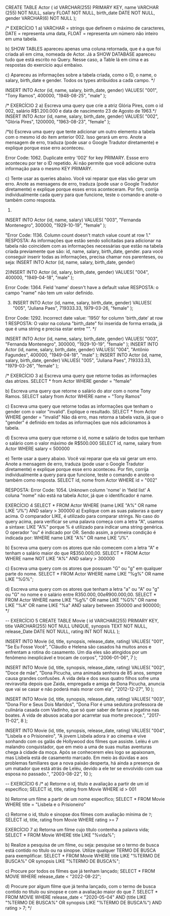 CREATE TABLE Actor (
    id VARCHAR(255) PRIMARY KEY,
    name VARCHAR (255) NOT NULL,
    salary FLOAT NOT NULL,
    birth_date DATE NOT NULL,
    gender VARCHAR(6) NOT NULL
);

/* 
EXERCÍCIO 1 
a) VARCHAR = strings que definem o máximo de caracteres,
DATE = representa uma data,
FLOAT = representa um número não inteiro em uma tabela.

b) SHOW TABLES apareceu apenas uma coluna retornada, que é a que foi criada ali em cima, nomeada de Actor.
Já a SHOW DATABASE apareceu tudo que está escrito no Query. Nesse caso, a Table lá em cima e as respostas do exercício
aqui embaixo.

c) Apareceu as informações sobre a tabela criada, como o ID, o name, o salary, birth_date e gender. Todos os types 
atribuídos a cada campo.
*/

INSERT INTO Actor (id, name, salary, birth_date, gender)
VALUES(
  "001", 
  "Tony Ramos",
  400000,
  "1948-08-25", 
  "male"
);

/* EXERCÍCIO 2
a) Escreva uma query que crie a atriz Glória Pires, com o id 002, salário R$1.200.000 e data de nascimento 23 de Agosto de 1963.*/
INSERT INTO Actor (id, name, salary, birth_date, gender)
VALUES(
  "002", 
  "Glória Pires",
  1200000,
  "1963-08-23", 
  "female"
);

/*b) Escreva uma query que tente adicionar um outro elemento a tabela com o mesmo id do item anterior 002. Isso gerará um erro. 
Anote a mensagem de erro, traduza (pode usar o Google Tradutor diretamente) e explique porque esse erro aconteceu.

Error Code: 1062. Duplicate entry '002' for key PRIMARY.
Essse erro aconteceu por ter o ID repetido. Ai não permite que você adicione outra informação para o mesmo KEY PRIMARY.

c) Tente usar as queries abaixo. Você vai reparar que elas vão gerar um erro. Anote as mensagens de erro, traduza (pode usar o Google Tradutor 
diretamente) e explique porque esses erros aconteceram. Por fim, corrija individualmente cada query para que funcione, teste o comando e anote-o 
também como resposta.

1)
INSERT INTO Actor (id, name, salary)
VALUES(
  "003", 
  "Fernanda Montenegro",
  300000,
  "1929-10-19", 
  "female"
);

"Error Code: 1136. Column count doesn't match value count at row 1."
RESPOSTA: As informações que estão sendo solicitadas para adicionar na tabela não coincidem com as informações necessárias que estão na tabela criada 
previamente que são: id, name, salary, birth_date, gender. para você conseguir inserir todas as informações, precisa chamar nos parenteses, ou seja: 
INSERT INTO Actor (id, name, salary, birth_date, gender)

2)INSERT INTO Actor (id, salary, birth_date, gender)
VALUES(
  "004",
  400000,
  "1949-04-18", 
  "male"
);

Error Code: 1364. Field 'name' doesn't have a default value
RESPOSTA: o campo "name" não tem um valor definido.

3) INSERT INTO Actor (id, name, salary, birth_date, gender)
VALUES(
  "005", 
  "Juliana Paes",
  719333.33,
  1979-03-26, 
  "female"
);

Error Code: 1292. Incorrect date value: '1950' for column 'birth_date' at row 1
RESPOSTA: O valor na coluna "birth_date" foi inserida de forma errada, já que é uma string e precisa estar entre "".
 */
 
 INSERT INTO Actor (id, name, salary, birth_date, gender)
VALUES(
  "003", 
  "Fernanda Montenegro",
  300000,
  "1929-10-19", 
  "female"
);
INSERT INTO Actor (id, name, salary, birth_date, gender)
VALUES(
  "004", 
  "Antônio Fagundes",
  400000,
  "1949-04-18", 
  "male"
);
INSERT INTO Actor (id, name, salary, birth_date, gender)
VALUES(
  "005", 
  "Juliana Paes",
  719333.33,
  "1979-03-26", 
  "female"
);

/* EXERCÍCIO 3
a) Escreva uma query que retorne todas as informações das atrizes.
SELECT * from Actor WHERE gender = "female"

b) Escreva uma query que retorne o salário do ator com o nome Tony Ramos.
SELECT salary from Actor WHERE name = "Tony Ramos"

c) Escreva uma query que retorne todas as informações que tenham o gender com o valor "invalid". Explique o resultado.
SELECT * from Actor WHERE gender = "invalid"
Não dá erro, mas retorna a tabela vazia, já que o "gender" é definido em todas as informações que nós adicionamos à tabela.

d) Escreva uma query que retorne o id, nome e salário de todos que tenham o salário com o valor máximo de R$500.000
SELECT id, name, salary from Actor WHERE salary < 500000

e) Tente usar a query abaixo. Você vai reparar que ela vai gerar um erro. Anote a mensagem de erro, traduza (pode usar o Google Tradutor diretamente) e
explique porque esse erro aconteceu. Por fim, corrija individualmente a query para que funcione, teste o comando e anote-o também como resposta.
SELECT id, nome from Actor WHERE id = "002"

RESPOSTA: Error Code: 1054. Unknown column 'nome' in 'field list'
A coluna "nome" não está na tabela Actor, já que o identificador é name.

EXERCÍCIO 4
SELECT * FROM Actor
WHERE (name LIKE "A%" OR name LIKE "J%") AND salary > 300000
a) Explique com as suas palavras a query acima.
O comparador LIKE, é utilizado para comparar strings. No caso do query acima, para verificar se uma palavra começa com a letra "A", usamos a
sintaxe: LIKE "A%" porque % é utilizado para indicar uma string genérica. O operador "ou" é indicado por OR. Sendo assim, a primeira condição é 
indicada por: WHERE name LIKE "A%" OR name LIKE "J%". 

b) Escreva uma query com os atores que não comecem com a letra "A" e tenham o salário maior do que R$350.000,00.
SELECT * FROM Actor
WHERE name NOT LIKE "A%" AND salary > 300000

c) Escreva uma query com os atores que possuam "G" ou "g" em qualquer parte do nome. 
SELECT * FROM Actor
WHERE name LIKE "%g%" OR name LIKE "%G%";

d) Escreva uma query com os atores que tenham a letra "a" ou "A" ou "g" ou "G" no nome e o salário entre R$350.000,00 e R$900.000,00.
SELECT * FROM Actor
WHERE name LIKE "%g%" OR name LIKE "%G%" OR name LIKE "%A" OR name LIKE "%a" AND salary between 350000 and 900000;
*/

-- EXERCÍCIO 5
CREATE TABLE Movie (
		id VARCHAR(255) PRIMARY KEY,
    title VARCHAR(255) NOT NULL UNIQUE,
    synopsis TEXT NOT NULL,
    release_Date DATE NOT NULL,
    rating INT NOT NULL
    );
    
INSERT INTO Movie (id, title, synopsis, release_date, rating) 
VALUES(
	"001",
    "Se Eu Fosse Você",
    "Cláudio e Helena são casados há muitos anos e enfrentam a rotina do casamento. Um dia eles são atingidos por um fenômeno inexplicável e trocam de corpos",
    "2006-01-06",
    7
);

INSERT INTO Movie (id, title, synopsis, release_date, rating) 
VALUES(
	"002",
    "Doce de mãe",
    "Dona Picucha, uma animada senhora de 85 anos, sempre causa grandes confusões. A vida dela e dos seus quatro filhos sofre uma reviravolta depois que 
    Zaida, empregada e amiga de Dona Picucha, anuncia que vai se casar e não poderá mais morar com ela",
    "2012-12-27",
    10
);

INSERT INTO Movie (id, title, synopsis, release_date, rating) 
VALUES(
	"003",
    "Dona Flor e Seus Dois Maridos",
    "Dona Flor é uma sedutora professora de culinária casada com Vadinho, que só quer saber de farras e jogatina nas boates. 
    A vida de abusos acaba por acarretar sua morte precoce.",
    "2017-11-02",
    8
    );
   
   INSERT INTO Movie (id, title, synopsis, release_date, rating) 
VALUES(
	"004",
    "Lisbela e o Prisioneiro",
    "A jovem Lisbela adora ir ao cinema e vive sonhando com os galãs de Hollywood dos filmes que assiste. Leléu é um malandro conquistador, que em meio a 
    uma de suas muitas aventuras chega à cidade da moça. Após se conhecerem eles logo se apaixonam, mas Lisbela está de casamento marcado. Em meio às 
    dúvidas e aos problemas familiares que a nova paixão desperta, há ainda a presença de um matador que está atrás de Leléu, devido a ele ter se 
    envolvido com sua esposa no passado.",
    "2003-08-22",
   10
    );
    
-- EXERCÍCIO 6
    /*
a) Retorne o id, título e avaliação a partir de um id específico;
SELECT id, title, rating from Movie WHERE id > 001

b) Retorne um filme a partir de um nome específico;
SELECT * FROM Movie WHERE title = "Lisbela e o Prisioneiro"

c) Retorne o id, título e sinopse dos filmes com avaliação mínima de `7`;
SELECT id, title, rating from Movie WHERE rating >= 7

EXERCÍCIO 7
a) Retorna um filme cujo título contenha a palavra vida;
   SELECT * FROM Movie
WHERE title LIKE "%vida%";

b) Realize a pesquisa de um filme, ou seja: pesquise se o termo de busca está contido no título ou na sinopse. Utilize qualquer TERMO DE BUSCA 
para exemplificar.
SELECT * FROM Movie
WHERE title LIKE "%TERMO DE BUSCA%" OR
      synopsis LIKE "%TERMO DE BUSCA%";

c) Procure por todos os filmes que já tenham lançado;
SELECT * FROM MOVIE
WHERE release_date < "2022-08-22";

d) Procure por algum filme que já tenha lançado, com o termo de busca contido no título ou sinopse e com a avaliação maior do que 7. 
SELECT * FROM MOVIE
WHERE release_date < "2020-05-04" AND 
      (title LIKE "%TERMO DE BUSCA%" OR
      synopsis LIKE "%TERMO DE BUSCA%") AND rating > 7;
  */
  